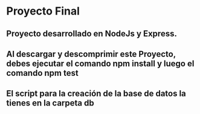 <h1> Proyecto Final </h1>
<h2>Proyecto desarrollado en NodeJs y  Express.</h2>
<h2>Al descargar y descomprimir este Proyecto, debes ejecutar el comando <strong>npm install</strong> y luego el comando <strong>npm test</strong> </h2>
<h2>El script para la creación de la base de datos la tienes en la carpeta <strong>db</strong></h2>
